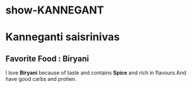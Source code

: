 # show-KANNEGANT
# Kanneganti saisrinivas
## Favorite Food : Biryani

I love **Biryani** because of taste and contains **Spice** and rich in flavours.And have good carbs and protien.
